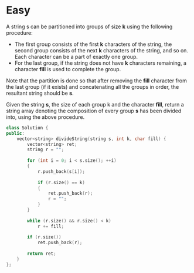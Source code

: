 # Easy

A string s can be partitioned into groups of size **k** using the following procedure:

- The first group consists of the first **k** characters of the string, the second group consists of the next **k** characters of the string, and so on. Each character can be a part of exactly one group.
- For the last group, if the string does not have **k** characters remaining, a character **fill** is used to complete the group.

Note that the partition is done so that after removing the **fill** character from the last group (if it exists) and concatenating all the groups in order, the resultant string should be **s**.

Given the string **s**, the size of each group k and the character **fill**, return a string array denoting the composition of every group **s** has been divided into, using the above procedure.

```cpp
class Solution {
public:
    vector<string> divideString(string s, int k, char fill) {
        vector<string> ret;
        string r = "";
        
        for (int i = 0; i < s.size(); ++i)
        {
            r.push_back(s[i]);
            
            if (r.size() == k)
            {
                ret.push_back(r);
                r = "";
            }
        }
        
        while (r.size() && r.size() < k)
            r += fill;
        
        if (r.size())
            ret.push_back(r);
        
        return ret;
    }
};
```
